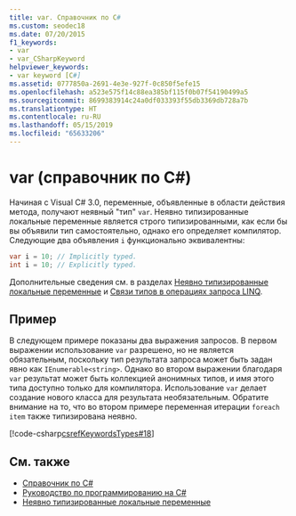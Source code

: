 ```yaml
---
title: var. Справочник по C#
ms.custom: seodec18
ms.date: 07/20/2015
f1_keywords:
- var
- var_CSharpKeyword
helpviewer_keywords:
- var keyword [C#]
ms.assetid: 0777850a-2691-4e3e-927f-0c850f5efe15
ms.openlocfilehash: a523e575f14c88ea385bf115f0b07f54190499a5
ms.sourcegitcommit: 8699383914c24a0df033393f55db3369db728a7b
ms.translationtype: HT
ms.contentlocale: ru-RU
ms.lasthandoff: 05/15/2019
ms.locfileid: "65633206"
---
```

# <a name="var-c-reference"></a>var (справочник по C#)

Начиная с Visual C# 3.0, переменные, объявленные в области действия метода, получают неявный "тип" `var`. Неявно типизированные локальные переменные является строго типизированными, как если бы вы объявили тип самостоятельно, однако его определяет компилятор. Следующие два объявления `i` функционально эквивалентны:

```csharp
var i = 10; // Implicitly typed.
int i = 10; // Explicitly typed.
```

Дополнительные сведения см. в разделах [Неявно типизированные локальные переменные](../../programming-guide/classes-and-structs/implicitly-typed-local-variables.md) и [Связи типов в операциях запроса LINQ](../../programming-guide/concepts/linq/type-relationships-in-linq-query-operations.md).

## <a name="example"></a>Пример

В следующем примере показаны два выражения запросов. В первом выражении использование `var` разрешено, но не является обязательным, поскольку тип результата запроса может быть задан явно как `IEnumerable<string>`. Однако во втором выражении благодаря `var` результат может быть коллекцией анонимных типов, и имя этого типа доступно только для компилятора. Использование `var` делает создание нового класса для результата необязательным. Обратите внимание на то, что во втором примере переменная итерации `foreach` `item` также типизирована неявно.

[!code-csharp[csrefKeywordsTypes#18](~/samples/snippets/csharp/VS_Snippets_VBCSharp/csrefKeywordsTypes/CS/keywordsTypes.cs#18)]

## <a name="see-also"></a>См. также

- [Справочник по C#](../index.md)
- [Руководство по программированию на C#](../../programming-guide/index.md)
- [Неявно типизированные локальные переменные](../../programming-guide/classes-and-structs/implicitly-typed-local-variables.md)
